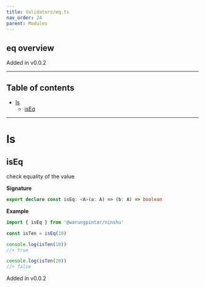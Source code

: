 ```yaml
---
title: Validators/eq.ts
nav_order: 24
parent: Modules
---
```


## eq overview

Added in v0.0.2

---

<h2 class="text-delta">Table of contents</h2>

- [Is](#is)
  - [isEq](#iseq)

---

# Is

## isEq

check equality of the value

**Signature**

```ts
export declare const isEq: <A>(a: A) => (b: A) => boolean
```

**Example**

```ts
import { isEq } from '@warungpintar/ninshu'

const isTen = isEq(10)

console.log(isTen(10))
//> true

console.log(isTen(20))
//> false
```

Added in v0.0.2
